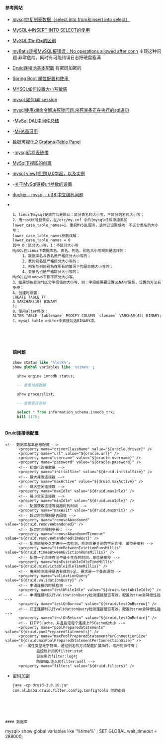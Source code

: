 #### 参考网站

- [mysql中复制表数据（select into from和insert into select）](https://my.oschina.net/xsh1208/blog/182164)
- [MySQL中INSERT INTO SELECT的使用](http://www.cnblogs.com/RoadGY/archive/2011/07/22/2114088.html)
- [MySQL中in和=的区别](http://blog.csdn.net/budapest/article/details/51944757)


- [myBatis连接MySQL报错误：No operations allowed after conn](https://my.oschina.net/baishi/blog/203410) 出现这种问题 非常危险，同时有可能错误日志把硬盘塞满

- [Druid连接池基本配置](http://www.jianshu.com/p/4cb04939e370)  有密码加密的

- [Spring Boot 属性配置和使用 ](http://blog.csdn.net/isea533/article/details/50281151)

- [MYSQL如何设置大小写敏感](https://zhidao.baidu.com/question/2267340607864742028.html)

- [mysql 如何kill session](http://blog.csdn.net/stevendbaguo/article/details/48159167)

- [mysql使用kill命令解决死锁问题,杀死某条正在执行的sql语句](http://blog.csdn.net/buster2014/article/details/51035768)

- -[MySql DAL中间件总结](http://www.fblinux.com/?p=1060)

- -[MHA高可用](http://www.fblinux.com/?p=1018)

- [数据可视化之Grafana-Table Panel](http://blog.csdn.net/neven7/article/details/50980726)

- -[mysql远程表链接](http://www.cnblogs.com/findumars/p/6272233.html)

- [MySql下视图的创建](http://blog.csdn.net/kingkuang2006/article/details/6981484)

- [mysql view(视图)从0学起，以及实例](http://blog.51yip.com/mysql/1062.html)

- -[关于MySql链接url参数的设置](http://www.cnblogs.com/softidea/p/5765624.html)

- ​[docker - mysql - utf8 中文编码问题](http://blog.csdn.net/m0_37639542/article/details/72852875)

- ​

  ````
  1、linux下mysql安装完后是默认：区分表名的大小写，不区分列名的大小写； 
  2、用root帐号登录后，在/etc/my.cnf 中的[mysqld]后添加添加lower_case_table_names=1，重启MYSQL服务，这时已设置成功：不区分表名的大小写； 
  lower_case_table_names参数详解： 
  lower_case_table_names = 0 
  其中 0：区分大小写，1：不区分大小写 
  MySQL在Linux下数据库名、表名、列名、别名大小写规则是这样的： 
  　　 1、数据库名与表名是严格区分大小写的； 
  　　 2、表的别名是严格区分大小写的； 
  　　 3、列名与列的别名在所有的情况下均是忽略大小写的； 
  　　 4、变量名也是严格区分大小写的； 
  MySQL在Windows下都不区分大小写。 
  3、如果想在查询时区分字段值的大小写，则：字段值需要设置BINARY属性，设置的方法有多种： 
  A、创建时设置： 
  CREATE TABLE T( 
  A VARCHAR(10) BINARY 
  ); 
  B、使用alter修改： 
  ALTER TABLE `tablename` MODIFY COLUMN `cloname` VARCHAR(45) BINARY; 
  C、mysql table editor中直接勾选BINARY项。
  ````

  ​

  ​	

  #### 锁问题

  ````sql
  show status like '%lock%';
  show global variables like '%time%' ;

    show engine innodb status;

    -- 查看线程数据

    show processlist;

    -- 查看是否有锁

    select * from information_schema.innodb_trx;
  	kill 1175;
  ````


  


  ````

#### Druid连接池配置
  ````
<!-- 数据库基本信息配置 -->
		<property name="driverClassName" value="${oracle.driver}" />
		<property name="url" value="${oracle.url}" />
		<property name="username" value="${oracle.username}" />
		<property name="password" value="${oracle.password}" />		
		<!-- 初始化连接数量 -->
		<property name="initialSize" value="${druid.initialSize}" />
		<!-- 最大并发连接数 -->
		<property name="maxActive" value="${druid.maxActive}" />
		<!-- 最大空闲连接数 -->
		<property name="maxIdle" value="${druid.maxIdle}" />
		<!-- 最小空闲连接数 -->
		<property name="minIdle" value="${druid.minIdle}" />
		<!-- 配置获取连接等待超时的时间 -->		
		<property name="maxWait" value="${druid.maxWait}" />
		<!-- 超过时间限制是否回收 -->
		<property name="removeAbandoned" value="${druid.removeAbandoned}" />
		<!-- 超过时间限制多长； -->
		<property name="removeAbandonedTimeout" value="${druid.removeAbandonedTimeout}" />
		<!-- 配置间隔多久才进行一次检测，检测需要关闭的空闲连接，单位是毫秒 -->
		<property name="timeBetweenEvictionRunsMillis" value="${druid.timeBetweenEvictionRunsMillis}" />
		<!-- 配置一个连接在池中最小生存的时间，单位是毫秒 -->
		<property name="minEvictableIdleTimeMillis" value="${druid.minEvictableIdleTimeMillis}" />
		<!-- 用来检测连接是否有效的sql，要求是一个查询语句-->	
		<property name="validationQuery" value="${druid.validationQuery}" />
		<!-- 申请连接的时候检测 -->
		<property name="testWhileIdle" value="${druid.testWhileIdle}" />
		<!-- 申请连接时执行validationQuery检测连接是否有效，配置为true会降低性能 -->
		<property name="testOnBorrow" value="${druid.testOnBorrow}" />
		<!-- 归还连接时执行validationQuery检测连接是否有效，配置为true会降低性能  -->
		<property name="testOnReturn" value="${druid.testOnReturn}" />
		<!-- 打开PSCache，并且指定每个连接上PSCache的大小 -->
		<property name="poolPreparedStatements" value="${druid.poolPreparedStatements}" />		
		<property name="maxPoolPreparedStatementPerConnectionSize" value="${druid.maxPoolPreparedStatementPerConnectionSize}" />
		<!--属性类型是字符串，通过别名的方式配置扩展插件，常用的插件有：  				
				监控统计用的filter:stat
				日志用的filter:log4j
 				防御SQL注入的filter:wall -->
		<property name="filters" value="${druid.filters}" />	
````



- 密码加密

  ````shell
  java –cp druid-1.0.18.jar com.alibaba.druid.filter.config.ConfigTools 你的密码
````

  ​



#### 数据库

````
mysql> show global variables like '%time%' ;
SET GLOBAL wait_timeout = 288000;
````

